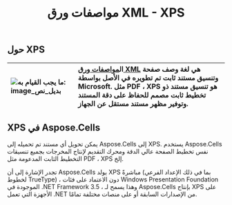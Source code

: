 ﻿---
title: مواصفات ورق XML - XPS
type: docs
weight: 30
url: /ar/net/xml-paper-specification-xps/
---
## **حول XPS**

|![ما يجب القيام به: image_بديل_نص](xml-paper-specification-xps_1.png)| ال[مواصفات ورق XML](https://en.wikipedia.org/wiki/XML_Paper_Specification) هي لغة وصف صفحة وتنسيق مستند ثابت تم تطويره في الأصل بواسطة Microsoft. مثل PDF ، XPS هو تنسيق مستند ذو تخطيط ثابت مصمم للحفاظ على دقة المستند وتوفير مظهر مستند مستقل عن الجهاز.|
|:- |:- |
## **XPS في Aspose.Cells**
يمكن تحويل أي مستند تم تحميله إلى Aspose.Cells إلى XPS. يستخدم Aspose.Cells نفس تخطيط الصفحة عالي الدقة ومحرك التقديم لإنتاج المخرجات بجميع تنسيقات التخطيط الثابت المدعومة مثل PDF ، XPS إلخ.

تجدر الإشارة إلى أن Aspose.Cells يولد XPS مباشرةً (بما في ذلك الإعداد الفرعي لخطوط TrueType) ، دون الاعتماد على فئات Windows Presentation Foundation الموجودة في .NET Framework 3.5 ، وهذا يسمح لـ Aspose.Cells بإنتاج XPS على الأجهزة التي تعمل .NET من الإصدارات السابقة أو على منصات مختلفة تمامًا.
